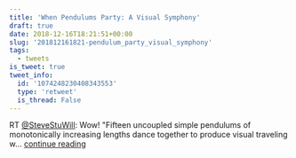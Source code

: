 ```yaml
---
title: 'When Pendulums Party: A Visual Symphony'
draft: true
date: 2018-12-16T18:21:51+00:00
slug: '201812161821-pendulum_party_visual_symphony'
tags:
  - tweets
is_tweet: true
tweet_info:
  id: '1074248230408343553'
  type: 'retweet'
  is_thread: False
---
```




RT [@SteveStuWill](https://x.com/SteveStuWill): Wow! "Fifteen uncoupled simple pendulums of monotonically increasing lengths dance together to produce visual traveling w… [continue reading](https://x.com/sytelus/status/1074248230408343553)

